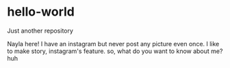 # hello-world
Just another repository

Nayla here! I have an instagram but never post any picture even once. I like to make story, instagram's feature.
so, what do you want to know about me? huh
